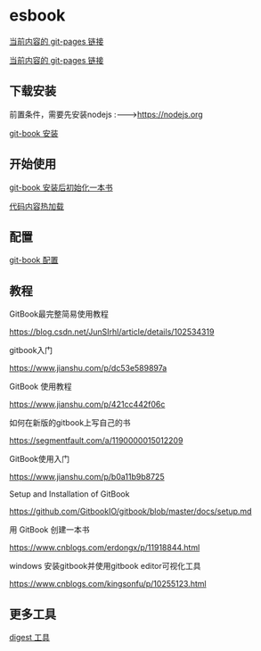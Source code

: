 # esbook

[当前内容的 git-pages 链接](https://iot-arch.github.io/esbook/)

[当前内容的 git-pages 链接](https://esbook.arch.wiki)


## 下载安装

前置条件，需要先安装nodejs :--->https://nodejs.org

[git-book 安装](install.md)

## 开始使用

[git-book 安装后初始化一本书](initbook.md)

[代码内容热加载](live-loading-code.md)


## 配置

[git-book 配置](configuration.md)


## 教程

GitBook最完整简易使用教程

https://blog.csdn.net/JunSIrhl/article/details/102534319


gitbook入门

https://www.jianshu.com/p/dc53e589897a

GitBook 使用教程

https://www.jianshu.com/p/421cc442f06c



如何在新版的gitbook上写自己的书

https://segmentfault.com/a/1190000015012209


GitBook使用入门

https://www.jianshu.com/p/b0a11b9b8725


Setup and Installation of GitBook

https://github.com/GitbookIO/gitbook/blob/master/docs/setup.md

用 GitBook 创建一本书

https://www.cnblogs.com/erdongx/p/11918844.html


windows 安装gitbook并使用gitbook editor可视化工具

https://www.cnblogs.com/kingsonfu/p/10255123.html

## 更多工具

[digest 工具](tools.md)
